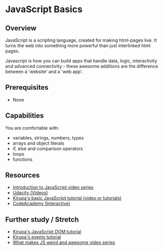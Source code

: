 # JavaScript Basics

## Overview
JavaScript is a scripting language, created for making html-pages live. It turns the web into something more powerful than just interlinked html pages.

Javascript is how you can build apps that handle data, logic, interactivity and advanced connectivity - these awesome additions are the difference between a 'website' and a 'web app'.

## Prerequisites
- None

## Capabilities
You are comfortable with:

- variables, strings, numbers, types
- arrays and object literals
- if, else and comparison operators
- loops
- functions

## Resources
- [Introduction to JavaScript video series](/resources/js-101-tutorial-series-VIDEO)
- [Udacity (Videos)](/resources/js-)
- [Kirupa's basic JavaScript tutorial (video or tutorials)](/resources/js-basics-series-kirupa-MULTIMODAL)
- [CodeAcademy (Interactive)]()

## Further study / Stretch
- [Kirupa's JavaScript DOM tutorial](/resources/js-dom-kirupa-TUTORIAL)
- [Kirupa's events tutorial](/resources/js-events-series-kirupa-MULTIMODAL)
- [What makes JS weird and awesome video series](/resources/js-intermediate-5-concepts-VIDEO)
